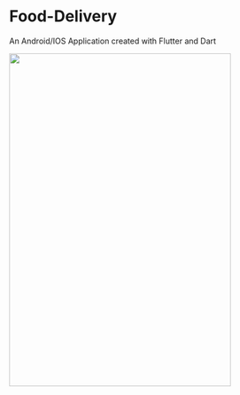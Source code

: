 # Food-Delivery
 An Android/IOS Application created with Flutter and Dart
 
<img src="https://media.giphy.com/media/CIuQ3sN92dwqX6zSE4/giphy.gif" width="400" height="600" />
